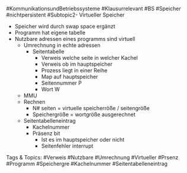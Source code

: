  #KommunikationsundBetriebssysteme #Klausurrelevant #BS #Speicher #nichtpersistent #Subtopic2- Virtueller Speicher
  - Speicher wird durch swap space ergänzt
  - Programm hat eigene tabelle
  - Nutzbare adressen eines programms sind virtuell
    - Umrechnung in echte adressen
      - Seitentabelle
        - Verweis welche seite in welcher Kachel
        - Verweis ob im hauptspeicher
        - Prozess liegt in einer Reihe
        - Map auf hauptspeicher
        - Seitennummer P
        - Wort W
    - MMU
    - Rechnen
      - N# seiten = virtuelle speicherröße / seitengröße
      - Speichergröße = wortgröße ausgerechnet
    - Seitentabelleneintrag
      - Kachelnummer
      - Präsenz bit
        - Ist es im hauptspeicher oder nicht
        - Seitenfehler interrupt

   Tags & Topics:
   #Verweis
   #Nutzbare
   #Umrechnung
   #Virtueller
   #Prsenz
   #Programm
   #Speichergre
   #Kachelnummer
   #Seitentabelleneintrag